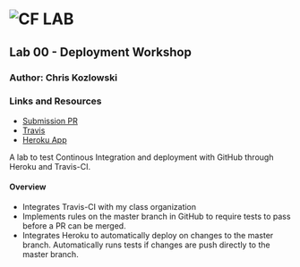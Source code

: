 ![CF](http://i.imgur.com/7v5ASc8.png) LAB
=================================================

## Lab 00 - Deployment Workshop

### Author: Chris Kozlowski

### Links and Resources
* [Submission PR](https://github.com/401-advanced-javascript-cdk/lab00-deployment-workshop/pull/1)
* [Travis](https://travis-ci.com/401-advanced-javascript-cdk/lab00-deployment-workshop)
* [Heroku App](https://lab00-deployment-workshop.herokuapp.com/)

A lab to test Continous Integration and deployment with GitHub through Heroku and Travis-CI.

#### Overview
- Integrates Travis-CI with my class organization
- Implements rules on the master branch in GitHub to require tests to pass before a PR can be merged.
- Integrates Heroku to automatically deploy on changes to the master branch.  Automatically runs tests if changes are push directly to the master branch.